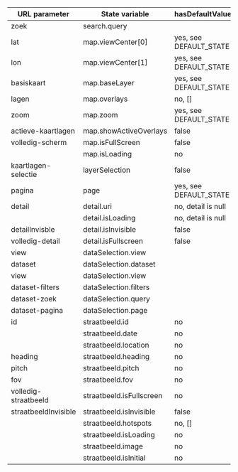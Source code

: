 | URL parameter        | State variable                  | hasDefaultValue        |
|----------------------|---------------------------------|------------------------|
| zoek                 | search.query || search.location | no, null               |
| lat                  | map.viewCenter[0]               | yes, see DEFAULT_STATE |
| lon                  | map.viewCenter[1]               | yes, see DEFAULT_STATE |
| basiskaart           | map.baseLayer                   | yes, see DEFAULT_STATE |
| lagen                | map.overlays                    | no, []                 |
| zoom                 | map.zoom                        | yes, see DEFAULT_STATE |
| actieve-kaartlagen   | map.showActiveOverlays          | false                  |
| volledig-scherm      | map.isFullScreen                | false                  |
|                      | map.isLoading                   | no                     |
| kaartlagen-selectie  | layerSelection                  | false                  |
| pagina               | page                            | yes, see DEFAULT_STATE |
| detail               | detail.uri                      | no, detail is null     |
|                      | detail.isLoading                | no, detail is null     |
| detailInvisble       | detail.isInvisible              | false                  |
| volledig-detail      | detail.isFullscreen             | false                  |
| view                 | dataSelection.view              |                        |
| dataset              | dataSelection.dataset           |                        |
| view                 | dataSelection.view              |                        |
| dataset-filters      | dataSelection.filters           |                        |
| dataset-zoek         | dataSelection.query             |                        |
| dataset-pagina       | dataSelection.page              |                        |
| id                   | straatbeeld.id                  | no                     |
|                      | straatbeeld.date                | no                     |
|                      | straatbeeld.location            | no                     |
| heading              | straatbeeld.heading             | no                     |
| pitch                | straatbeeld.pitch               | no                     |
| fov                  | straatbeeld.fov                 | no                     |
| volledig-straatbeeld | straatbeeld.isFullscreen        | no                     |
| straatbeeldInvisible | straatbeeld.isInvisible         | false                  |
|                      | straatbeeld.hotspots            | no, []                 |
|                      | straatbeeld.isLoading           | no                     |
|                      | straatbeeld.image               | no                     |
|                      | straatbeeld.isInitial           | no                     |
